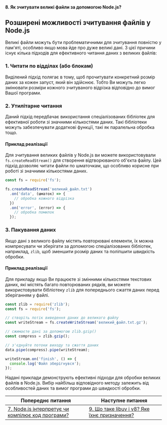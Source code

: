#### 8. Як зчитувати великі файли за допомогою Node.js?

## Розширені можливості зчитування файлів у Node.js
Великі файли можуть бути проблематичними для зчитування повністю у пам'яті, особливо якщо мова йде про дуже великі дані. З цієї причини існує кілька підходів для ефективного читання даних з великих файлів:

### 1. Читати по відділах (або блокам)

Виділений підхід полягає в тому, щоб прочитувати конкретний розмір даних за кожен запуст, який він здійснює. Тобто Ви можуть легко змінювати розміри кожного зчитуваного відрізка відповідно до вимог Вашої програми.

### 2. Утилітарне читання

Даний підхід передбачає використання спеціалізованих бібліотек для ефективної роботи зі значними кількостями даних. Такі бібліотеки можуть забезпечувати додаткові функції, такі як паралельна обробка тощо.
#### Приклад реалізації
Для зчитування великих файлів у Node.js ви можете використовували `fs.createReadStream()` для створення відтворюваного об'єкта файлу. Цей підхід дозволяє читати файли по шматочкам, що особливо корисне при роботі зі значними кількостями даних.
```javascript
const fs = require('fs');

fs.createReadStream('великий_файл.txt')
  .on('data', (шматок) => {
    // обробка кожного відрізка
  })
  .on('error', (error) => {
    // обробка помилок
  });
```
### 3. Пакування даних

Якщо дані з великого файлу містять повторювані елементи, їх можна компресувати чи зберігати за допомогою спеціалізованих бібліотек, наприклад, `zlib`, щоб зменшити розмір даних та поліпшити швидкість обробки.
#### Приклад реалізації
Для прикладу якщо Ви працюєте зі змінними кількостями текстових даних, які містять багато повторюваних рядків, ви можете використовувати бібліотеку `zlib` для попереднього сжаття даних перед зберіганням у файлі.
```javascript
const zlib = require('zlib');
const fs = require('fs');

// створіть потік виведення даних до великого файлу
const writeStream = fs.createWriteStream('великий_файл.txt.gz');

// сжимаєте дані за допомогою zlib.gzip()
const compress = zlib.gzip();

// з'єднуйте потоки виходу та сжаття даних
data.pipe(compress).pipe(writeStream);

writeStream.on('finish', () => {
  console.log('Файл зберігнувся');
});
```
Надані приклади демонструють ефективні підходи для обробки великих файлів в Node.js. Вибір найбільш відповідного методу залежить від особливостей даних та вимог програми до швидкості обробки.

| Попереднє питання | Наступне питання |
|---|---|
| [7. Node.js інтерпретує чи компілює код програми?](./junior/nodejs/7-compiled.md)  | [9. Що таке libuv i v8? Яке їхнє призначення?](./junior/nodejs/what-is-libuv-and-v8-what-are-they-used-for.md) |